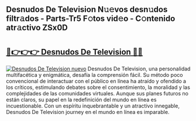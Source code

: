 ## Desnudos De Television N𝚞𝚎vos desn𝚞dos filtr𝚊dos - Parts-Tr5 F𝚘tos vid𝚎o - C𝚘ntenido atr𝚊ctivo ZSx0D

# <h2><a href="http://mb0i2w.tromn.icu/?c=Desnudos+De+Television">🔗👉👉👉 Desnudos De Television 🔗🔗</a></h2>

[![Desnudos De Television nuevo](https://i.imgur.com/pEAQMta.gif)](http://mb0i2w.tromn.icu/?c=Desnudos+De+Television)
Desnudos De Television, una personalidad multifacética y enigmática, desafía la comprensión fácil. Su método poco convencional de interactuar con el público en línea ha atraído y ofendido a los críticos, estimulando debates sobre el consentimiento, la moralidad y las complejidades de las comunidades virtuales. Aunque sus planes futuros no están claros, su papel en la redefinición del mundo en línea es incuestionable. Con un espíritu inquebrantable y un atractivo innegable, Desnudos De Television journey en el mundo en línea es imparable.
